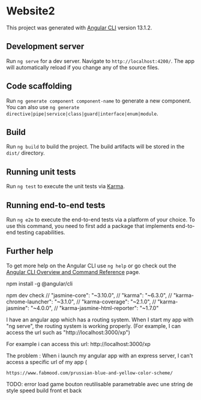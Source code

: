 # Website2

This project was generated with [Angular CLI](https://github.com/angular/angular-cli) version 13.1.2.

## Development server

Run `ng serve` for a dev server. Navigate to `http://localhost:4200/`. The app will automatically reload if you change any of the source files.

## Code scaffolding

Run `ng generate component component-name` to generate a new component. You can also use `ng generate directive|pipe|service|class|guard|interface|enum|module`.

## Build

Run `ng build` to build the project. The build artifacts will be stored in the `dist/` directory.

## Running unit tests

Run `ng test` to execute the unit tests via [Karma](https://karma-runner.github.io).

## Running end-to-end tests

Run `ng e2e` to execute the end-to-end tests via a platform of your choice. To use this command, you need to first add a package that implements end-to-end testing capabilities.

## Further help

To get more help on the Angular CLI use `ng help` or go check out the [Angular CLI Overview and Command Reference](https://angular.io/cli) page.


npm install -g @angular/cli



npm dev check
    // "jasmine-core": "~3.10.0",
    // "karma": "~6.3.0",
    // "karma-chrome-launcher": "~3.1.0",
    // "karma-coverage": "~2.1.0",
    // "karma-jasmine": "~4.0.0",
    // "karma-jasmine-html-reporter": "~1.7.0"


I have an angular app which has a routing system. 
When I start my app with "ng serve", the routing system is working properly. (For example, I can access the url such as "http://localhost:3000/xp")

For example i can access this url: http://localhost:3000/xp

The problem : When i launch my angular app with an express server, I can't access a specific url of my app (


    https://www.fabmood.com/prussian-blue-and-yellow-color-scheme/


TODO:
error load game
bouton reutilisable parametrable avec une string de style
speed build front et back